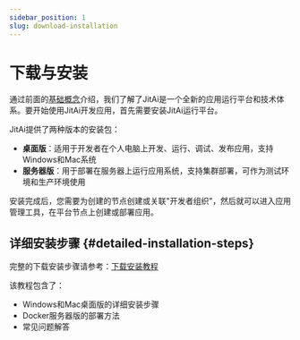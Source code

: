 ```yaml
---
sidebar_position: 1
slug: download-installation
---
```

# 下载与安装

通过前面的[基础概念](../basic-concept/)介绍，我们了解了JitAi是一个全新的应用运行平台和技术体系。要开始使用JitAi开发应用，首先需要安装JitAi运行平台。

JitAi提供了两种版本的安装包：

- **桌面版**：适用于开发者在个人电脑上开发、运行、调试、发布应用，支持Windows和Mac系统
- **服务器版**：用于部署在服务器上运行应用系统，支持集群部署，可作为测试环境和生产环境使用

安装完成后，您需要为创建的节点创建或关联"开发者组织"，然后就可以进入应用管理工具，在平台节点上创建或部署应用。

## 详细安装步骤 {#detailed-installation-steps}

完整的下载安装步骤请参考：[下载安装教程](../../tutorial/download-installation)

该教程包含了：
- Windows和Mac桌面版的详细安装步骤
- Docker服务器版的部署方法
- 常见问题解答
